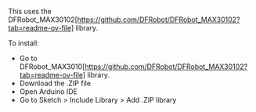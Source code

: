This uses the DFRobot_MAX30102[https://github.com/DFRobot/DFRobot_MAX30102?tab=readme-ov-file] library.

To install:
- Go to DFRobot_MAX3010[https://github.com/DFRobot/DFRobot_MAX30102?tab=readme-ov-file] library.
- Download the .ZIP file
- Open Arduino IDE
- Go to Sketch > Include Library > Add .ZIP library